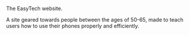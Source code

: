 The EasyTech website.

A site geared towards people between the ages of 50-65, made to teach users how to use their phones properly and efficiently.

